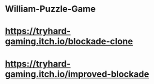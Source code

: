 # William-Puzzle-Game
# https://tryhard-gaming.itch.io/blockade-clone
# https://tryhard-gaming.itch.io/improved-blockade

